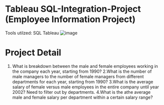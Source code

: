 # Tableau SQL-Integration-Project (Employee Information Project)
Tools utilzed:
SQL
Tableau
![image](https://github.com/nibinkjoseph/SQL-Tableau-Integration-Project/assets/63180074/60f6e5a6-6bd0-41f9-8b77-2ba9705ea687)


# Project Detail
1. What is breakdown between the male and female employees working in the company each year, starting from 1990?
2.What is the number of male managers to the number of female managers from different departments for each year, starting from 1990?
3.What is the average salary of female versus male employees in the entire company until year 2002? Need to filter out by departments.
4.What is the athe average male and female salary per department within a certain salary range?
